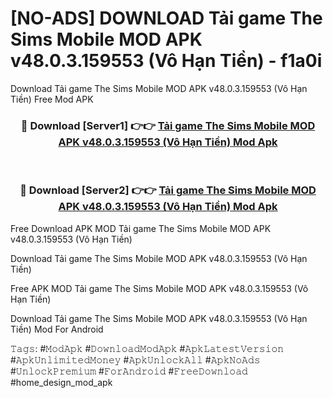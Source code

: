 # [NO-ADS] DOWNLOAD Tải game The Sims Mobile MOD APK v48.0.3.159553 (Vô Hạn Tiền) - f1a0i
Download Tải game The Sims Mobile MOD APK v48.0.3.159553 (Vô Hạn Tiền) Free Mod APK

<div align="center">
<h3>🔴 Download [Server1] 👉👉 <a href="https://apk-comot.site?title=Tải_game_The_Sims_Mobile_MOD_APK_v48.0.3.159553_(Vô_Hạn_Tiền)">Tải game The Sims Mobile MOD APK v48.0.3.159553 (Vô Hạn Tiền) Mod Apk</a></h3><br>

<h3>🔴 Download [Server2] 👉👉 <a href="https://apk-comot.site?title=Tải_game_The_Sims_Mobile_MOD_APK_v48.0.3.159553_(Vô_Hạn_Tiền)">Tải game The Sims Mobile MOD APK v48.0.3.159553 (Vô Hạn Tiền) Mod Apk</a></h3>
</div>


Free Download APK MOD Tải game The Sims Mobile MOD APK v48.0.3.159553 (Vô Hạn Tiền)

Download Tải game The Sims Mobile MOD APK v48.0.3.159553 (Vô Hạn Tiền) 

Free APK MOD Tải game The Sims Mobile MOD APK v48.0.3.159553 (Vô Hạn Tiền) 

Download Tải game The Sims Mobile MOD APK v48.0.3.159553 (Vô Hạn Tiền) Mod For Android

𝚃𝚊𝚐𝚜: #𝙼𝚘𝚍𝙰𝚙𝚔 #𝙳𝚘𝚠𝚗𝚕𝚘𝚊𝚍𝙼𝚘𝚍𝙰𝚙𝚔 #𝙰𝚙𝚔𝙻𝚊𝚝𝚎𝚜𝚝𝚅𝚎𝚛𝚜𝚒𝚘𝚗 #𝙰𝚙𝚔𝚄𝚗𝚕𝚒𝚖𝚒𝚝𝚎𝚍𝙼𝚘𝚗𝚎𝚢 #𝙰𝚙𝚔𝚄𝚗𝚕𝚘𝚌𝚔𝙰𝚕𝚕 #𝙰𝚙𝚔𝙽𝚘𝙰𝚍𝚜 #𝚄𝚗𝚕𝚘𝚌𝚔𝙿𝚛𝚎𝚖𝚒𝚞𝚖 #𝙵𝚘𝚛𝙰𝚗𝚍𝚛𝚘𝚒𝚍 #𝙵𝚛𝚎𝚎𝙳𝚘𝚠𝚗𝚕𝚘𝚊𝚍 #home_design_mod_apk